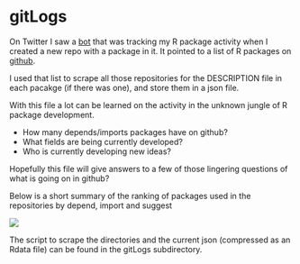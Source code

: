 # gitLogs

On Twitter I saw a [bot](https://twitter.com/gepuro) that was tracking my R package activity when I created a new repo with a package in it. It pointed to a list of R packages on [github](http://rpkg.gepuro.net/).

I used that list to scrape all those repositories for the DESCRIPTION file in each pacakge (if there was one), and store them in a json file. 

With this file a lot can be learned on the activity in the unknown jungle of R package development. 

  - How many depends/imports packages have on github?
  - What fields are being currently developed?
  - Who is currently developing new ideas?
  
Hopefully this file will give answers to a few of those lingering questions of what is going on in github?

Below is a short summary of the ranking of packages used in the repositories by depend, import and suggest

![](https://raw.githubusercontent.com/yonicd/gitLogs/master/Micellaneous/images/git_ranks.png)

The script to scrape the directories and the current json (compressed as an Rdata file) can be found in the gitLogs subdirectory.
